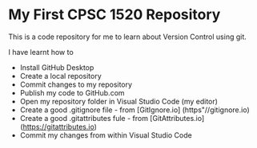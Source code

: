 # My First CPSC 1520 Repository

This is a code repository for me to learn about Version Control using git.

I have learnt how to

- Install GitHub Desktop
- Create a local repository
- Commit changes to my repository
- Publish my code to GitHub.com
- Open my repository folder in Visual Studio Code (my editor)
- Create a good .gitignore file - from [GitIgnore.io] 
(https"//gitignore.io)
- Create a good .gitattributes fule - from [GitAttributes.io]
(https://gitattributes.io)
- Commit my changes from within Visual Studio Code